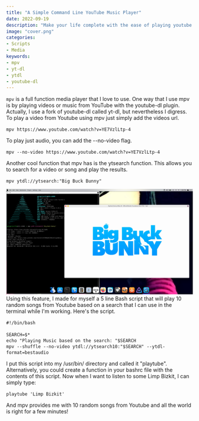 ```yaml
---
title: "A Simple Command Line YouTube Music Player"
date: 2022-09-19
description: "Make your life complete with the ease of playing youtube music straight from your terminal."
image: "cover.png"
categories:
- Scripts
- Media
keywords:
- mpv
- yt-dl
- ytdl
- youtube-dl
---
```

`mpv` is a full function media player that I love to use. One way that I use mpv is by playing videos or music from YouTube with the youtube-dl plugin. Actually, I use a fork of youtube-dl called yt-dl, but nevertheless I digress. To play a video from Youtube using mpv just simply add the videos url.
```
mpv https://www.youtube.com/watch?v=YE7VzlLtp-4
```
To play just audio, you can add the --no-video flag.
```
mpv --no-video https://www.youtube.com/watch?v=YE7VzlLtp-4
```
Another cool function that mpv has is the ytsearch function. This allows you to search for a video or song and play the results.
```
mpv ytdl://ytsearch:"Big Buck Bunny"
```
![Searching for Big Buck Bunny](screenshot.png)
Using this feature, I made for myself a 5 line Bash script that will play 10 random songs from Youtube based on a search that I can use in the terminal while I'm working. Here's the script.
```
#!/bin/bash

SEARCH=$*
echo "Playing Music based on the search: "$SEARCH
mpv --shuffle --no-video ytdl://ytsearch10:"$SEARCH" --ytdl-format=bestaudio
```
I put this script into my /usr/bin/ directory and called it "playtube". Alternatively, you could create a function in your bashrc file with the contents of this script. Now when I want to listen to some Limp Bizkit, I can simply type:
```
playtube 'Limp Bizkit'
```
And mpv provides me with 10 random songs from Youtube and all the world is right for a few minutes!
